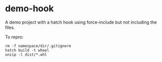 # demo-hook

A demo project with a hatch hook using force-include but not including the files.

To repro:
```
rm -f namespace/dir/.gitignore
hatch build -t wheel
unzip -l dist/*.whl
```